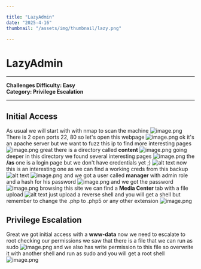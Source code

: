 ```yaml
---

title: "LazyAdmin"  
date: "2025-4-16"  
thumbnail: "/assets/img/thumbnail/lazy.png"

---
```


# LazyAdmin
---
**Challenges Difficulty: Easy**  
**Category: Privilege Escalation** 

---
## Initial Access 
As usual we will start with with nmap to scan the machine 
![image.png](/assets/img/posts/lazy/image%205.png)
There is 2 open ports 22, 80 so let's open this webpage
![image.png](/assets/img/posts/lazy/image%207.png)
ok it's an apache server but we want to fuzz this ip to find more interesting pages
![image.png](/assets/img/posts/lazy/image%206.png)
great there is a directory called **content**
![image.png](/assets/img/posts/lazy/image%208.png)
going deeper in this directory we found several interesting pages 
![image.png](/assets/img/posts/lazy/image%209.png)
the **/as** one is a login page but we don't have credentials yet ;)
![alt text](/assets/img/posts/lazy/image.png)
now this is an interesting one as we can find a working creds from this backup
![alt text](/assets/img/posts/lazy/Screenshot_1.png)
![image.png](/assets/img/posts/lazy/image%2010.png)
and we got a user called **manager** with admin role and a hash for his password
![image.png](/assets/img/posts/lazy/image%2011.png)
and we got the password
![image.png](/assets/img/posts/lazy/image%2012.png)
browsing this site we can find a **Media Center** tab with a file upload 
![alt text](/assets/img/posts/lazy/Screenshot_2.png)
just upload a reverse shell and you will get a shell but remember to change the .php to .php5 or any other extension 
![image.png](/assets/img/posts/lazy/image%2013.png)
## Privilege Escalation  
Great we got initial access with a **www-data** now we need to escalate to root 
checking our permissions we saw that there is a file that we can run as sudo 
![image.png](/assets/img/posts/lazy/image%2014.png)
and we also has write permission to this file so overwrite it with another shell and run as sudo and you will get a root shell  
![image.png](/assets/img/posts/lazy/image%2015.png)

